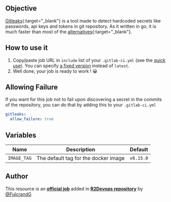 ## Objective

[Gitleaks](https://github.com/zricethezav/gitleaks/wiki/Scanning){:target="_blank"} is a tool made to detect hardcoded
secrets like passwords, api keys and tokens in git repository. As it written in go, it is much faster than most of the
[alternatives](https://github.com/zricethezav/gitleaks/wiki/Comparison-with-other-tools){:target="_blank"}.

## How to use it

1. Copy/paste job URL in `include` list of your `.gitlab-ci.yml` (see the [quick use](https://docs.r2devops.io/get-started/use-templates/#use-a-template)). You can specify [a fixed version](https://docs.r2devops.io/get-started/use-templates/#versioning) instead of `latest`.
2. Well done, your job is ready to work ! 😀

## Allowing Failure

If you want for this job not to fail upon discovering a secret in the commits of the repository, you can do that by
adding this to your `.gitlab-ci.yml`

```yaml
gitleaks:
  allow_failure: true
```

## Variables

| Name | Description | Default |
| ---- | ----------- | ------- |
| `IMAGE_TAG` | The default tag for the docker image | `v8.15.0`  |

## Author
This resource is an **[official job](https://docs.r2devops.io/get-started/faq/#use-a-template)** added in [**R2Devops repository**](https://gitlab.com/r2devops/hub) by [@FulcrandG](https://gitlab.com/FulcrandG)
